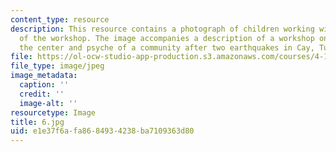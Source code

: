 ```yaml
---
content_type: resource
description: This resource contains a photograph of children working with members
  of the workshop. The image accompanies a description of a workshop on rebuilding
  the center and psyche of a community after two earthquakes in Cay, Turkey.
file: https://ol-ocw-studio-app-production.s3.amazonaws.com/courses/4-170-ecuador-workshop-fall-2006/e1e37f6afa8684934238ba7109363d80_6.jpg
file_type: image/jpeg
image_metadata:
  caption: ''
  credit: ''
  image-alt: ''
resourcetype: Image
title: 6.jpg
uid: e1e37f6a-fa86-8493-4238-ba7109363d80
---
```

